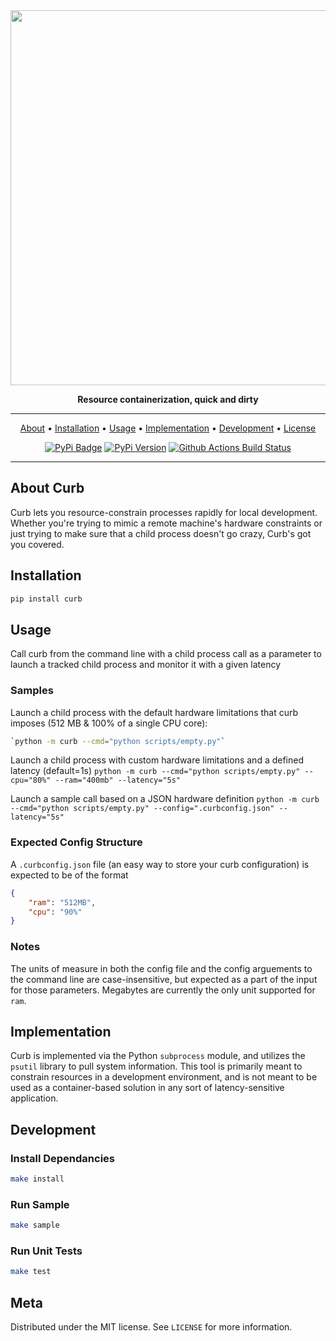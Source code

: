 <div align="center">

<img src="https://raghavmecheri.me/curb.png" width="600px">


**Resource containerization, quick and dirty**

---

<p align="center">
  <a href="#about-curb">About</a> •
  <a href="#installation">Installation</a> •
  <a href="#usage">Usage</a> •
  <a href="#implementation">Implementation</a> •
  <a href="#development">Development</a> •
  <a href="#meta">License</a>
</p>

[![PyPi Badge](https://img.shields.io/pypi/dm/curb?style=for-the-badge)](https://pypi.org/project/curb/)
[![PyPi Version](https://img.shields.io/pypi/v/curb?style=for-the-badge)](https://pypi.org/project/curb/)
[![Github Actions Build Status](https://img.shields.io/github/workflow/status/raghavmecheri/curb/Build?style=for-the-badge)](https://img.shields.io/github/workflow/status/raghavmecheri/curb/Build?style=for-the-badge)

</div>

---

## About Curb
Curb lets you resource-constrain processes rapidly for local development. Whether you're trying to mimic a remote machine's hardware constraints or just trying to make sure that a child process doesn't go crazy, Curb's got you covered.

## Installation
```sh
pip install curb
```

## Usage
Call curb from the command line with a child process call as a parameter to launch a tracked child process and monitor it with a given latency

### Samples
Launch a child process with the default hardware limitations that curb imposes (512 MB & 100% of a single CPU core):
```sh
`python -m curb --cmd="python scripts/empty.py"`
```

Launch a child process with custom hardware limitations and a defined latency (default=1s)
`python -m curb --cmd="python scripts/empty.py" --cpu="80%" --ram="400mb" --latency="5s"`

Launch a sample call based on a JSON hardware definition
`python -m curb --cmd="python scripts/empty.py" --config=".curbconfig.json" --latency="5s"`

### Expected Config Structure
A `.curbconfig.json` file (an easy way to store your curb configuration) is expected to be of the format
```json
{
	"ram": "512MB",
	"cpu": "90%"
}
```

### Notes
The units of measure in both the config file and the config arguements to the command line are case-insensitive, but expected as a part of the input for those parameters. Megabytes are currently the only unit supported for `ram`.

## Implementation
Curb is implemented via the Python `subprocess` module, and utilizes the `psutil` library to pull system information. This tool is primarily meant to constrain resources in a development environment, and is not meant to be used as a container-based solution in any sort of latency-sensitive application.

## Development
### Install Dependancies
```sh
make install
```
### Run Sample
```sh
make sample
```
### Run Unit Tests
```sh
make test
```

## Meta
Distributed under the MIT license. See ``LICENSE`` for more information.
